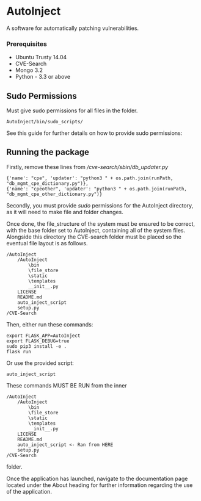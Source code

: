 # AutoInject

A software for automatically patching vulnerabilities.

### Prerequisites

* Ubuntu Trusty 14.04
* CVE-Search
* Mongo 3.2
* Python - 3.3 or above

## Sudo Permissions

Must give sudo permissions for all files in the folder.
```
AutoInject/bin/sudo_scripts/ 
```
See this guide for further details on how to provide sudo permissions:

## Running the package

Firstly, remove these lines from */cve-search/sbin/db_updater.py*

```
{'name': "cpe", 'updater': "python3 " + os.path.join(runPath, "db_mgmt_cpe_dictionary.py")},
{'name': "cpeother", 'updater': "python3 " + os.path.join(runPath, "db_mgmt_cpe_other_dictionary.py")}
```     

Secondly, you must provide *sudo* permissions for the AutoInject directory, as it will need to make file and folder changes.

Once done, the file_structure of the system must be ensured to be correct, with the base folder set to AutoInject, containing all 
of the system files. Alongside this directory the CVE-search folder must be placed so the eventual file layout is as follows.

```
/AutoInject
	/AutoInject
		\bin
		\file_store
		\static
		\templates
		__init__.py
	LICENSE
	README.md
	auto_inject_script
	setup.py
/CVE-Search 
```

Then, either run these commands:
```
export FLASK_APP=AutoInject
export FLASK_DEBUG=true
sudo pip3 install -e .
flask run
```

Or use the provided script: 

```
auto_inject_script
```

These commands MUST BE RUN from the inner

```
/AutoInject
	/AutoInject
		\bin
		\file_store
		\static
		\templates
		__init__.py
	LICENSE
	README.md
	auto_inject_script <- Ran from HERE
	setup.py
/CVE-Search 
```

folder.

Once the application has launched, navigate to the documentation page located under the
About heading for further information regarding the use of the application.
